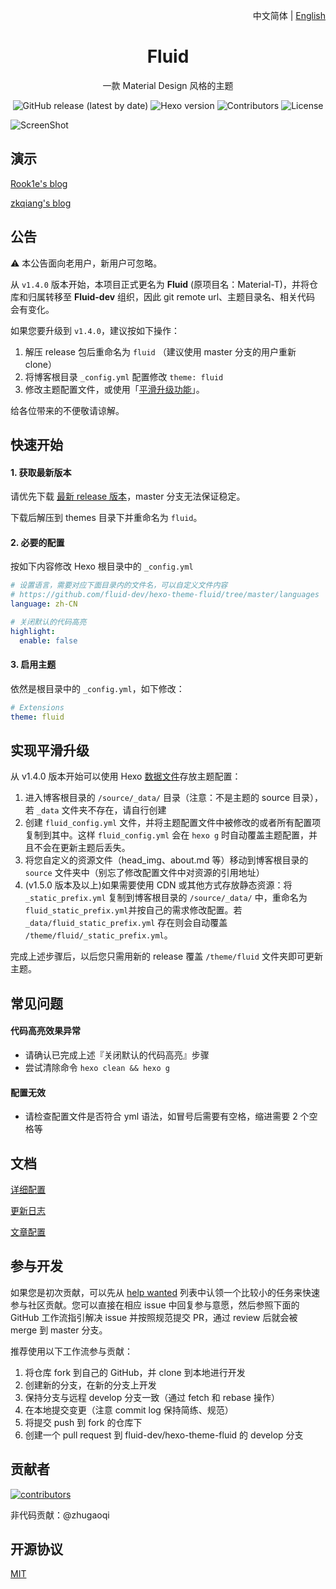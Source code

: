 <p align="right">中文简体 | <a title="English" href="README_en.md">English</a></p>

<h1 align="center">Fluid</h1>

<p align="center">一款 Material Design 风格的主题</p>

<p align="center">
  <img alt="GitHub release (latest by date)" src="https://img.shields.io/github/v/release/fluid-dev/hexo-theme-fluid">
  <img alt="Hexo version" src="https://img.shields.io/badge/Hexo-3%2B-orange">
  <img alt="Contributors" src="https://img.shields.io/github/contributors/fluid-dev/hexo-theme-fluid.svg?style=flat">
  <img alt="License" src="https://img.shields.io/github/license/fluid-dev/hexo-theme-fluid.svg?style=flat">
</p>

![ScreenShot](https://cdn.jsdelivr.net/gh/fluid-dev/static@master/hexo-theme-fluid/screenshots/1.png)


## 演示

[Rook1e's blog](https://0x2e.github.io)

[zkqiang's blog](http://zkqiang.cn)

## 公告

:warning: 本公告面向老用户，新用户可忽略。

从 `v1.4.0` 版本开始，本项目正式更名为 **Fluid** (原项目名：Material-T)，并将仓库和归属转移至 **Fluid-dev** 组织，因此 git remote url、主题目录名、相关代码 会有变化。

如果您要升级到 `v1.4.0`，建议按如下操作：
1. 解压 release 包后重命名为 `fluid` （建议使用 master 分支的用户重新 clone）
2. 将博客根目录 `_config.yml` 配置修改 `theme: fluid`
3. 修改主题配置文件，或使用「[平滑升级功能](#%E5%AE%9E%E7%8E%B0%E5%B9%B3%E6%BB%91%E5%8D%87%E7%BA%A7)」。

给各位带来的不便敬请谅解。

## 快速开始

#### 1. 获取最新版本

请优先下载 [最新 release 版本](https://github.com/fluid-dev/hexo-theme-fluid/releases)，master 分支无法保证稳定。

下载后解压到 themes 目录下并重命名为 `fluid`。

#### 2. 必要的配置

按如下内容修改 Hexo 根目录中的 `_config.yml`

```yaml
# 设置语言，需要对应下面目录内的文件名，可以自定义文件内容
# https://github.com/fluid-dev/hexo-theme-fluid/tree/master/languages
language: zh-CN

# 关闭默认的代码高亮
highlight:
  enable: false
```

#### 3. 启用主题

依然是根目录中的 `_config.yml`，如下修改：
```yaml
# Extensions
theme: fluid
```

## 实现平滑升级

从 v1.4.0 版本开始可以使用 Hexo [数据文件](https://hexo.io/zh-cn/docs/data-files.html)存放主题配置：

1. 进入博客根目录的 `/source/_data/` 目录（注意：不是主题的 source 目录），若 `_data` 文件夹不存在，请自行创建
2. 创建 `fluid_config.yml` 文件，并将主题配置文件中被修改的或者所有配置项复制到其中。这样 `fluid_config.yml` 会在 `hexo g` 时自动覆盖主题配置，并且不会在更新主题后丢失。
3. 将您自定义的资源文件（head_img、about.md 等）移动到博客根目录的 `source` 文件夹中（别忘了修改配置文件中对资源的引用地址）
4. (v1.5.0 版本及以上)如果需要使用 CDN 或其他方式存放静态资源：将 `_static_prefix.yml` 复制到博客根目录的 `/source/_data/` 中，重命名为 `fluid_static_prefix.yml`并按自己的需求修改配置。若 `_data/fluid_static_prefix.yml` 存在则会自动覆盖 `/theme/fluid/_static_prefix.yml`。

完成上述步骤后，以后您只需用新的 release 覆盖 `/theme/fluid` 文件夹即可更新主题。

## 常见问题

#### 代码高亮效果异常

- 请确认已完成上述『关闭默认的代码高亮』步骤
- 尝试清除命令 `hexo clean && hexo g`

#### 配置无效

- 请检查配置文件是否符合 yml 语法，如冒号后需要有空格，缩进需要 2 个空格等

## 文档

[详细配置](https://fluid-dev.github.io/hexo-fluid-docs/)

[更新日志](https://github.com/fluid-dev/hexo-theme-fluid/blob/master/Changelog.md)

[文章配置](https://hexo.io/zh-cn/docs/front-matter)

## 参与开发

如果您是初次贡献，可以先从 [help wanted](https://github.com/fluid-dev/hexo-theme-fluid/issues?q=is%3Aopen+is%3Aissue+label%3A%22help+wanted%22) 列表中认领一个比较小的任务来快速参与社区贡献。您可以直接在相应 issue 中回复参与意愿，然后参照下面的 GitHub 工作流指引解决 issue 并按照规范提交 PR，通过 review 后就会被 merge 到 master 分支。

推荐使用以下工作流参与贡献：

1. 将仓库 fork 到自己的 GitHub，并 clone 到本地进行开发
2. 创建新的分支，在新的分支上开发
3. 保持分支与远程 develop 分支一致（通过 fetch 和 rebase 操作）
4. 在本地提交变更（注意 commit log 保持简练、规范）
5. 将提交 push 到 fork 的仓库下
6. 创建一个 pull request 到 fluid-dev/hexo-theme-fluid 的 develop 分支

## 贡献者

[![contributors](https://opencollective.com/hexo-theme-fluid/contributors.svg?width=890&button=false)](https://github.com/fluid-dev/hexo-theme-fluid/graphs/contributors)

非代码贡献：@zhugaoqi

## 开源协议

[MIT](https://github.com/fluid-dev/hexo-theme-fluid/blob/master/LICENSE)
